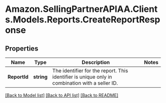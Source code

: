 # Amazon.SellingPartnerAPIAA.Clients.Models.Reports.CreateReportResponse
## Properties

Name | Type | Description | Notes
------------ | ------------- | ------------- | -------------
**ReportId** | **string** | The identifier for the report. This identifier is unique only in combination with a seller ID. | 

[[Back to Model list]](../README.md#documentation-for-models) [[Back to API list]](../README.md#documentation-for-api-endpoints) [[Back to README]](../README.md)

